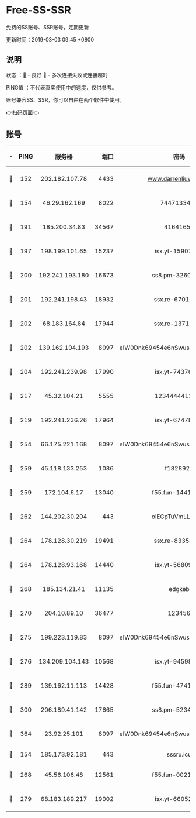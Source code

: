 # Free-SS-SSR

免费的SS账号、SSR账号，定期更新

更新时间：2019-03-03 09:45 +0800

## 说明

状态     ：🙂 - 良好 🙁 - 多次连接失败或连接超时

PING值   ：不代表真实使用中的速度，仅供参考。

账号兼容SS、SSR，你可以自由在两个软件中使用。

👉[扫码页面](https://liesauer.github.io/free-ss-ssr.github.io/)👈

## 账号

|-|PING|服务器|端口|密码|加密方式|区域|
|:----:|:----:|:-----:|-----:|:----:|:----:|:----:|
|🙂|152|202.182.107.78|4433|www.darrenliuwei.com|aes-256-cfb|JP|
|🙂|154|46.29.162.169|8022|7447133485|aes-256-cfb|RU|
|🙂|191|185.200.34.83|34567|41641651|aes-256-cfb|US|
|🙂|197|198.199.101.65|15237|isx.yt-15907759|aes-256-cfb|US|
|🙂|200|192.241.193.180|16673|ss8.pm-32602550|aes-256-cfb|US|
|🙂|201|192.241.198.43|18932|ssx.re-67012369|aes-256-cfb|US|
|🙂|202|68.183.164.84|17944|ssx.re-13711103|aes-256-cfb|US|
|🙂|202|139.162.104.193|8097|eIW0Dnk69454e6nSwuspv9DmS201tQ0D|aes-256-cfb|JP|
|🙂|204|192.241.239.98|17990|isx.yt-74376721|aes-256-cfb|US|
|🙂|217|45.32.104.21|5555|1234444411111|aes-256-cfb|SG|
|🙂|219|192.241.236.26|17964|isx.yt-67478866|aes-256-cfb|US|
|🙂|254|66.175.221.168|8097|eIW0Dnk69454e6nSwuspv9DmS201tQ0D|aes-256-cfb|US|
|🙂|259|45.118.133.253|1086|f1828920|aes-256-cfb|SG|
|🙂|259|172.104.6.17|13040|f55.fun-14418774|aes-256-cfb|US|
|🙂|262|144.202.30.204|443|oiECpTuVmLLxk4Ts|aes-256-cfb|US|
|🙂|264|178.128.30.219|19491|ssx.re-83354256|aes-256-cfb|SG|
|🙂|264|178.128.93.168|14440|isx.yt-56809452|aes-256-cfb|SG|
|🙂|268|185.134.21.41|11135|edgkeb|aes-256-cfb|GB|
|🙂|270|204.10.89.10|36477|123456|aes-256-cfb|US|
|🙂|275|199.223.119.83|8097|eIW0Dnk69454e6nSwuspv9DmS201tQ0D|aes-256-cfb|US|
|🙂|276|134.209.104.143|10568|isx.yt-94598506|aes-256-cfb|SG|
|🙂|289|139.162.11.113|14428|f55.fun-47410075|aes-256-cfb|SG|
|🙂|300|206.189.41.142|17665|ss8.pm-52341360|aes-256-cfb|SG|
|🙂|364|23.92.25.101|8097|eIW0Dnk69454e6nSwuspv9DmS201tQ0D|aes-256-cfb|US|
|🙂|154|185.173.92.181|443|sssru.icu|rc4-md5|RU|
|🙂|268|45.56.106.48|12561|f55.fun-00211476|aes-256-cfb|US|
|🙂|279|68.183.189.217|19002|isx.yt-66052307|aes-256-cfb|SG|
